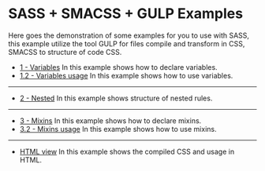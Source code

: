 # SASS + SMACSS + GULP Examples

Here goes the demonstration of some examples for you to use with SASS, this example utilize the tool GULP for files compile and transform in CSS, SMACSS to structure of code CSS.

- [1 - Variables](https://github.com/Vbobell/sass-examples/tree/master/src/scss/variables.scss)
In this example shows how to declare variables.
- [1.2 - Variables usage](https://github.com/Vbobell/sass-examples/tree/master/src/scss/base.scss)
In this example shows how to use variables.
------------
- [2 - Nested](https://github.com/Vbobell/sass-examples/tree/master/src/scss/layout.scss)
In this example shows structure of nested rules.
------------
- [3 - Mixins](https://github.com/Vbobell/sass-examples/tree/master/src/scss/mixins.scss)
In this example shows how to declare mixins.
- [3.2 - Mixins usage](https://github.com/Vbobell/sass-examples/tree/master/src/scss/module.scss)
In this example shows how to use mixins.
------------
- [HTML view](https://vbobell.github.io/sass-examples/) 
In this example shows the compiled CSS and usage in HTML.